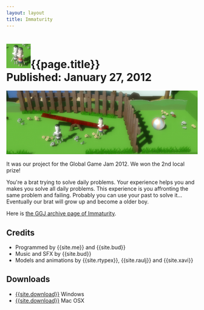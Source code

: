 ```yaml
---
layout: layout
title: Immaturity
---
```


![{{page.title}} icon](../images/immaturity.png){{page.title}}<section class="byline">Published: January 27, 2012</section>
===

![{{page.title}} screenshot](../images/immaturity_scr.png)

It was our project for the Global Game Jam 2012. We won the 2nd local prize!

You're a brat trying to solve daily problems. Your experience helps you and makes you solve all daily problems. This experience is you affronting the same problem and failing. Probably you can use your past to solve it... Eventually our brat will grow up and become a older boy. 

Here is [the GGJ archive page of Immaturity](http://archive.globalgamejam.org/2012/immaturity).

Credits
---

- Programmed by {{site.me}} and {{site.bud}}
- Music and SFX by {{site.bud}}
- Models and animations by {{site.rtypex}}, {{site.raulj}} and {{site.xavi}}

Downloads
---

- [{{site.download}}](../files/Immaturity_win.zip) Windows
- [{{site.download}}](../files/Immaturity_mac.zip) Mac OSX
